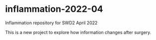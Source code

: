 # inflammation-2022-04
Inflammation repository for SWD2 April 2022

This is a new project to explore how information changes after surgery.
